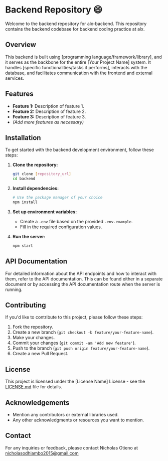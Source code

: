 # Backend Repository :smile:

Welcome to the backend repository for alx-backend. This repository contains the backend codebase for backend coding practice at alx.

## Overview

This backend is built using [programming language/framework/library], and it serves as the backbone for the entire [Your Project Name] system. It handles [specific functionalities/tasks it performs], interacts with the database, and facilitates communication with the frontend and external services.

## Features

- **Feature 1:** Description of feature 1.
- **Feature 2:** Description of feature 2.
- **Feature 3:** Description of feature 3.
- *(Add more features as necessary)*

## Installation

To get started with the backend development environment, follow these steps:

1. **Clone the repository:**
   ```bash
   git clone [repository_url]
   cd backend
   ```

2. **Install dependencies:**
   ```bash
   # Use the package manager of your choice
   npm install
   ```

3. **Set up environment variables:**
   - Create a `.env` file based on the provided `.env.example`.
   - Fill in the required configuration values.

4. **Run the server:**
   ```bash
   npm start
   ```

## API Documentation

For detailed information about the API endpoints and how to interact with them, refer to the API documentation. This can be found either in a separate document or by accessing the API documentation route when the server is running.

## Contributing

If you'd like to contribute to this project, please follow these steps:

1. Fork the repository.
2. Create a new branch (`git checkout -b feature/your-feature-name`).
3. Make your changes.
4. Commit your changes (`git commit -am 'Add new feature'`).
5. Push to the branch (`git push origin feature/your-feature-name`).
6. Create a new Pull Request.

## License

This project is licensed under the [License Name] License - see the [LICENSE.md](LICENSE.md) file for details.

## Acknowledgements

- Mention any contributors or external libraries used.
- Any other acknowledgments or resources you want to mention.

## Contact

For any inquiries or feedback, please contact Nicholas Otieno at nicholasodhiambo2015@gmail.com
